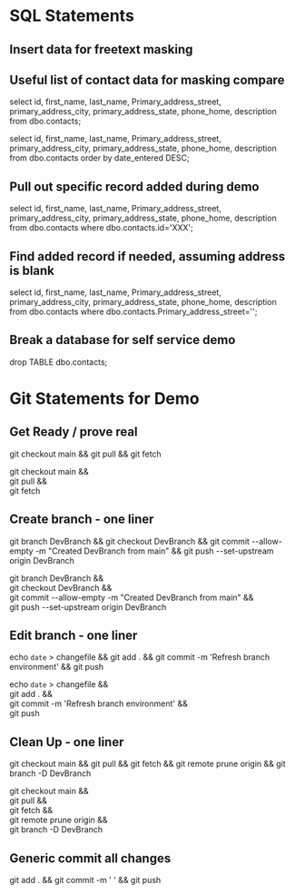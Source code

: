 # SQL Statements

## Insert data for freetext masking


## Useful list of contact data for masking compare
select id, first_name, last_name, Primary_address_street, primary_address_city, primary_address_state, phone_home, description from dbo.contacts;

select id, first_name, last_name, Primary_address_street, primary_address_city, primary_address_state, phone_home, description from dbo.contacts order by date_entered DESC;

## Pull out specific record added during demo
select id, first_name, last_name, Primary_address_street, primary_address_city, primary_address_state, phone_home, description from dbo.contacts where dbo.contacts.id='XXX';

## Find added record if needed, assuming address is blank
select id, first_name, last_name, Primary_address_street, primary_address_city, primary_address_state, phone_home, description from dbo.contacts where dbo.contacts.Primary_address_street='';

## Break a database for self service demo
drop TABLE dbo.contacts;

# Git Statements for Demo

## Get Ready / prove real
git checkout main && git pull && git fetch 

git checkout main && \
git pull && \
git fetch 

## Create branch - one liner
git branch DevBranch && git checkout DevBranch && git commit --allow-empty -m "Created DevBranch from main" && git push --set-upstream origin DevBranch

git branch DevBranch && \
git checkout DevBranch && \
git commit --allow-empty -m "Created DevBranch from main" && \
git push --set-upstream origin DevBranch

## Edit branch - one liner
echo `date` > changefile && git add . && git commit -m 'Refresh branch environment' && git push

echo `date` > changefile && \
git add . && \
git commit -m 'Refresh branch environment' && \
git push

## Clean Up - one liner
git checkout main && git pull && git fetch && git remote prune origin && git branch -D DevBranch

git checkout main && \
git pull && \
git fetch && \
git remote prune origin && \
git branch -D DevBranch

## Generic commit all changes
git add . && git commit -m ' ' && git push